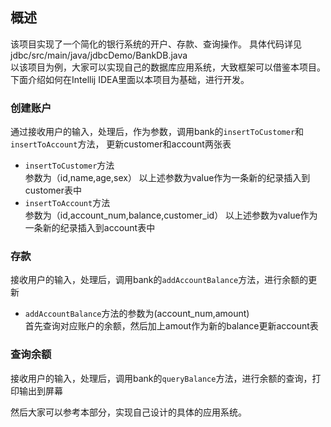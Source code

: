 ## 概述  
该项目实现了一个简化的银行系统的开户、存款、查询操作。
具体代码详见jdbc/src/main/java/jdbcDemo/BankDB.java  
以该项目为例，大家可以实现自己的数据库应用系统，大致框架可以借鉴本项目。
下面介绍如何在Intellij IDEA里面以本项目为基础，进行开发。

### 创建账户
通过接收用户的输入，处理后，作为参数，调用bank的`insertToCustomer`和`insertToAccount`方法，
更新customer和account两张表
* `insertToCustomer`方法  
参数为（id,name,age,sex）
以上述参数为value作为一条新的纪录插入到customer表中
* `insertToAccount`方法  
参数为（id,account_num,balance,customer_id）
以上述参数为value作为一条新的纪录插入到account表中

### 存款
接收用户的输入，处理后，调用bank的`addAccountBalance`方法，进行余额的更新  
* `addAccountBalance`方法的参数为(account_num,amount)  
首先查询对应账户的余额，然后加上amout作为新的balance更新account表

### 查询余额
接收用户的输入，处理后，调用bank的`queryBalance`方法，进行余额的查询，打印输出到屏幕  

然后大家可以参考本部分，实现自己设计的具体的应用系统。


